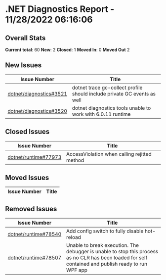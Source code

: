 # .NET Diagnostics Report - 11/28/2022 06:16:06

## Overall Stats

**Current total**: 60
**New**: 2
**Closed**: 1
**Moved In**: 0
**Moved Out** 2

## New Issues

| **Issue Number** | **Title** |
| :--------------: | --------- |
| [dotnet/diagnostics#3521](https://github.com/dotnet/diagnostics/issues/3521) | dotnet trace gc-collect profile should include private GC events as well |
| [dotnet/diagnostics#3520](https://github.com/dotnet/diagnostics/issues/3520) | dotnet diagnostics tools unable to work with 6.0.11 runtime |

## Closed Issues

| **Issue Number** | **Title** |
| :--------------: | --------- |
| [dotnet/runtime#77973](https://github.com/dotnet/runtime/issues/77973) | AccessViolation when calling rejitted method |

## Moved Issues

| **Issue Number** | **Title** |
| :--------------: | --------- |

## Removed Issues

| **Issue Number** | **Title** |
| :--------------: | --------- |
| [dotnet/runtime#78540](https://github.com/dotnet/runtime/issues/78540) | Add config switch to fully disable hot-reload |
| [dotnet/runtime#78507](https://github.com/dotnet/runtime/issues/78507) | Unable to break execution. The debugger is unable to stop this process as no CLR has been loaded for self contained and publish ready to run WPF app |

